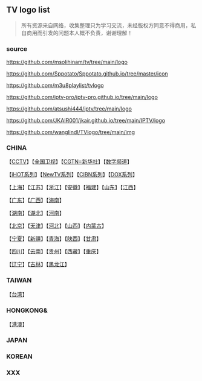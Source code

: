 ## TV logo list
> 所有资源来自网络，收集整理只为学习交流，未经版权方同意不得商用，私自商用而引发的问题本人概不负责，谢谢理解！
### source
https://github.com/msolihinam/tv/tree/main/logo

https://github.com/Sppotato/Sppotato.github.io/tree/master/icon

https://github.com/m3u8playlist/tvlogo

https://github.com/iptv-pro/iptv-pro.github.io/tree/main/logo

https://github.com/atsushi444/iptv/tree/main/logo

https://github.com/JKAIR001/jkair.github.io/tree/main/IPTV/logo

https://github.com/wanglindl/TVlogo/tree/main/img

### CHINA
【[CCTV](./md/01.md)】【[全国卫视](./md/02.md)】【[CGTN=新华社](./md/03.md)】【[数字频道](./md/04.md)】

【[iHOT系列](./md/05.md)】【[NewTV系列](./md/06.md)】【[CIBN系列](./md/07.md)】【[DOX系列](./md/08.md)】

【[上海](./md/09.md)】【[江苏](./md/10.md)】【[浙江](./md/11.md)】【[安徽](./md/12.md)】【[福建](./md/13.md)】【[山东](./md/14.md)】【[江西](./md/15.md)】

【[广东](./md/16.md)】【[广西](./md/17.md)】【[海南](./md/18.md)】

【[湖南](./md/19.md)】【[湖北](./md/20.md)】【[河南](./md/21.md)】 

【[北京](./md/22.md)】【[天津](./md/23.md)】【[河北](./md/24.md)】【[山西](./md/25.md)】【[内蒙古](./md/26.md)】

【[宁夏](./md/27.md)】【[新疆](./md/28.md)】【[青海](./md/29.md)】【[陕西](./md/30.md)】【[甘肃](./md/31.md)】

【[四川](./md/32.md)】【[云南](./md/33.md)】【[贵州](./md/34.md)】【[西藏](./md/35.md)】【[重庆](./md/36.md)】

【[辽宁](./md/37.md)】【[吉林](./md/38.md)】【[黑龙江](./md/39.md)】

### TAIWAN
【[台湾](./md/40.md)】

### HONGKONG&
【[港澳](./md/41.md)】

### JAPAN

### KOREAN

### XXX
